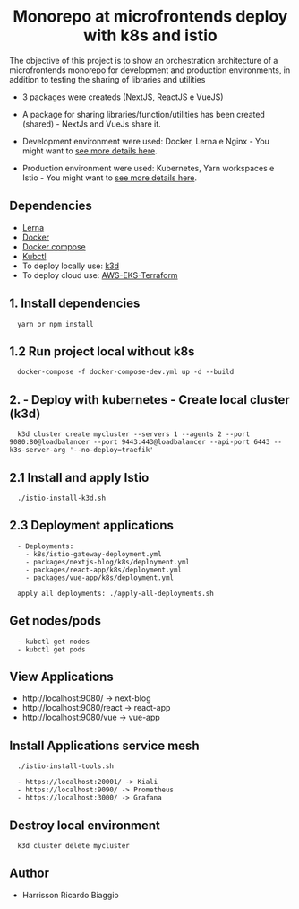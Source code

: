 <h1 align="center">Monorepo at microfrontends deploy with k8s and istio</h1>

The objective of this project is to show an orchestration architecture of a microfrontends monorepo for development and production environments, in addition to testing the sharing of libraries and utilities

- 3 packages were createds (NextJS, ReactJS e VueJS)
- A package for sharing libraries/function/utilities has been created (shared) - NextJs and VueJs share it.

- Development environment were used: Docker, Lerna e Nginx - You might want to [see more details here](https://github.com/hawkz94/microfrontend-monorepo-k8s-istio/blob/master/diagrams/local.jpeg).

- Production environment were used: Kubernetes, Yarn workspaces e Istio - You might want to [see more details here](https://github.com/hawkz94/microfrontend-monorepo-k8s-istio/blob/master/diagrams/production.jpeg).


## Dependencies
- [Lerna](https://lerna.js.org/)
- [Docker](https://www.docker.com/products/docker-desktop)
- [Docker compose](https://docs.docker.com/compose/install/)
- [Kubctl](https://kubernetes.io/docs/tasks/tools/)
- To deploy locally use: [k3d](https://k3d.io/)
- To deploy cloud use: [AWS-EKS-Terraform](https://github.com/hawkz94/eks-terraform-k8s)

## 1. Install dependencies
```
  yarn or npm install
```

## 1.2 Run project local without k8s
```
  docker-compose -f docker-compose-dev.yml up -d --build
```

## 2. - Deploy with kubernetes - Create local cluster (k3d)
```
  k3d cluster create mycluster --servers 1 --agents 2 --port 9080:80@loadbalancer --port 9443:443@loadbalancer --api-port 6443 --k3s-server-arg '--no-deploy=traefik'
```

## 2.1 Install and apply Istio
```
  ./istio-install-k3d.sh
```

## 2.3 Deployment applications
```
  - Deployments:
    - k8s/istio-gateway-deployment.yml
    - packages/nextjs-blog/k8s/deployment.yml
    - packages/react-app/k8s/deployment.yml
    - packages/vue-app/k8s/deployment.yml
```

```
  apply all deployments: ./apply-all-deployments.sh
```



## Get nodes/pods
```
  - kubctl get nodes
  - kubctl get pods
```

## View Applications
  - http://localhost:9080/ -> next-blog
  - http://localhost:9080/react -> react-app
  - http://localhost:9080/vue -> vue-app

## Install Applications service mesh
```
  ./istio-install-tools.sh
```
```
  - https://localhost:20001/ -> Kiali
  - https://localhost:9090/ -> Prometheus
  - https://localhost:3000/ -> Grafana
```

## Destroy local environment
```
  k3d cluster delete mycluster
```

## Author
- Harrisson Ricardo Biaggio
